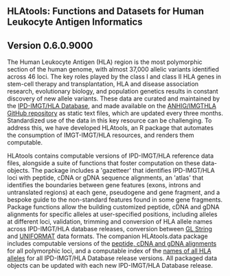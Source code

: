 ## HLAtools: Functions and Datasets for Human Leukocyte Antigen Informatics

## Version 0.6.0.9000

The Human Leukocyte Antigen (HLA) region is the most polymorphic section of the human genome, with almost 37,000 allelic variants identified across 46 loci. The key roles played by the class I and class II HLA genes in stem-cell therapy and transplantation, HLA and disease association research, evolutionary biology, and population genetics results in constant discovery of new allele variants. These data are curated and maintained by the [IPD-IMGT/HLA Database](https://www.ebi.ac.uk/ipd/imgt/hla/), and made available on the [ANHIG/IMGTHLA GitHub repository](https://github.com/ANHIG/IMGTHLA) as static text files, which are updated every three months. Standardized use of the data in this key resource can be challenging. To address this, we have developed HLAtools, an R package that automates the consumption of IMGT-IMGT/HLA resources, and renders them computable.   

HLAtools contains computable versions of IPD-IMGT/HLA reference data files, alongside a suite of functions that foster computation on these data-objects. The package includes a 'gazetteer' that identifies IPD-IMGT/HLA loci with peptide, cDNA or gDNA sequence alignments, an 'atlas' that identifies the boundaries between gene features (exons, introns and untranslated regions) at each gene, pseudogene and gene fragment, and a bespoke guide to the non-standard features found in some gene fragments. Package functions allow the building customized peptide, cDNA and gDNA alignments for specific alleles at user-specified positions, including alleles at different loci, validation, trimming and conversion of HLA allele names across IPD-IMGT/HLA database releases, conversion between [GL String](https://glstring.org) and [UNIFORMAT](https://hla-net.eu/tools/uniformate/) data formats. The companion HLAtools.data package includes computable versions of the [peptide, cDNA and gDNA alignments](https://github.com/ANHIG/IMGTHLA/tree/Latest/alignments) for all polymorphic loci, and a computable index of the [names of all HLA alleles](https://github.com/ANHIG/IMGTHLA/tree/Latest/allelelist) for all IPD-IMGT/HLA Database release versions. All packaged data objects can be updated with each new IPD-IMGT/HLA Database release. 
